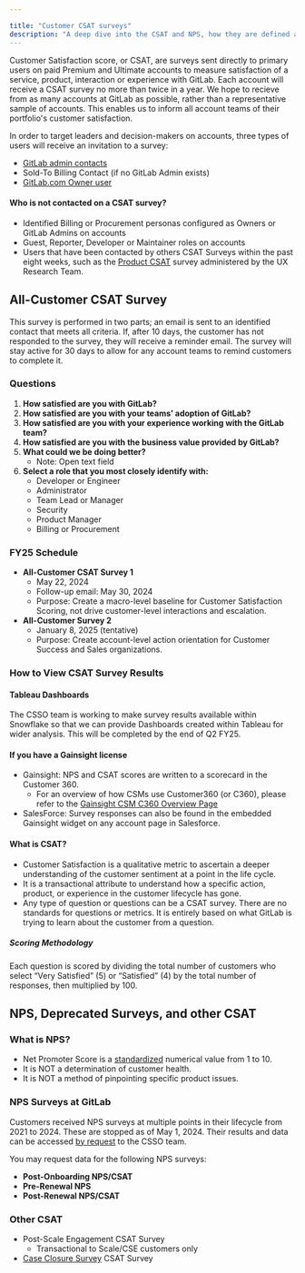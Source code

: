 ```yaml
---

title: "Customer CSAT surveys"
description: "A deep dive into the CSAT and NPS, how they are defined and calculated."
---
```




Customer Satisfaction score, or CSAT, are surveys sent directly to primary users on paid Premium and Ultimate accounts to measure satisfaction of a service, product, interaction or experience with GitLab. Each account will receive a CSAT survey no more than twice in a year. We hope to recieve from as many accounts at GitLab as possible, rather than a representative sample of accounts. This enables us to inform all account teams of their portfolio's customer satisfaction.

In order to target leaders and decision-makers on accounts, three types of users will receive an invitation to a survey: 

- [GitLab admin contacts](/handbook/sales/field-operations/customer-success-operations/cs-ops-programs/#gitlab-admin-contacts)
- Sold-To Billing Contact (if no GitLab Admin exists)
- [GitLab.com Owner user](https://docs.gitlab.com/ee/user/permissions.html)


#### Who is not contacted on a CSAT survey? 
- Identified Billing or Procurement personas configured as Owners or GitLab Admins on accounts
- Guest, Reporter, Developer or Maintainer roles on accounts
- Users that have been contacted by others CSAT Surveys within the past eight weeks, such as the [Product CSAT](https://handbook.gitlab.com/handbook/product/ux/performance-indicators/csat/) survey administered by the UX Research Team.

## All-Customer CSAT Survey

This survey is performed in two parts; an email is sent to an identified contact that meets all criteria. If, after 10 days, the customer has not responded to the survey, they will receive a reminder email. The survey will stay active for 30 days to allow for any account teams to remind customers to complete it. 

### Questions

1. **How satisfied are you with GitLab?**
2. **How satisfied are you with your teams’ adoption of GitLab?**
3. **How satisfied are you with your experience working with the GitLab team?**
4. **How satisfied are you with the business value provided by GitLab?**
5. **What could we be doing better?**
   - Note: Open text field
6. **Select a role that you most closely identify with:**
   - Developer or Engineer
   - Administrator
   - Team Lead or Manager
   - Security
   - Product Manager
   - Billing or Procurement
 
### FY25 Schedule 

- **All-Customer CSAT Survey 1**
   - May 22, 2024
   - Follow-up email: May 30, 2024
   - Purpose: Create a macro-level baseline for Customer Satisfaction Scoring, not drive customer-level interactions and escalation.
- **All-Customer Survey 2**
   - January 8, 2025 (tentative)
   - Purpose: Create account-level action orientation for Customer Success and Sales organizations.

### How to View CSAT Survey Results

#### Tableau Dashboards

The CSSO team is working to make survey results available within Snowflake so that we can provide Dashboards created within Tableau for wider analysis. This will be completed by the end of Q2 FY25.

#### If you have a Gainsight license

- Gainsight: NPS and CSAT scores are written to a scorecard in the Customer 360.
   - For an overview of how CSMs use Customer360 (or C360), please refer to the [Gainsight CSM C360 Overview Page](/handbook/customer-success/csm/gainsight/c360-overview)
- SalesForce: Survey responses can also be found in the embedded Gainsight widget on any account page in Salesforce.

#### What is CSAT?

- Customer Satisfaction is a qualitative metric to ascertain a deeper understanding of the customer sentiment at a point in the life cycle.
- It is a transactional attribute to understand how a specific action, product, or experience in the customer lifecycle has gone.
- Any type of question or questions can be a CSAT survey. There are no standards for questions or metrics. It is entirely based on what GitLab is trying to learn about the customer from a question.

##### Scoring Methodology

Each question is scored by dividing the total number of customers who select “Very Satisfied” (5) or “Satisfied” (4) by the total number of responses, then multiplied by 100.

## NPS, Deprecated Surveys, and other CSAT

### What is NPS?

- Net Promoter Score is a [standardized](https://en.wikipedia.org/wiki/Net_promoter_score) numerical value from 1 to 10.
- It is NOT a determination of customer health.
- It is NOT a method of pinpointing specific product issues.

### NPS Surveys at GitLab

Customers received NPS surveys at multiple points in their lifecycle from 2021 to 2024. These are stopped as of May 1, 2024. Their results and data can be accessed [by request](https://gitlab.com/gitlab-com/sales-team/field-operations/customer-success-operations/-/issues/new) to the CSSO team.

You may request data for the following NPS surveys:

- **Post-Onboarding NPS/CSAT**  
- **Pre-Renewal NPS**
- **Post-Renewal NPS/CSAT**

### Other CSAT

- Post-Scale Engagement CSAT Survey
   - Transactional to Scale/CSE customers only
- [Case Closure Survey](https://handbook.gitlab.com/handbook/sales/commercial/global_digital_smb/#email-to-case) CSAT Survey